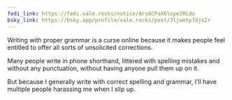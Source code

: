 ```yaml
---
fedi_link: https://fedi.vale.rocks/notice/ArsACPaX6lepe2RLdo
bsky_link: https://bsky.app/profile/vale.rocks/post/3ljwmtp7djs2r
---
```


Writing with proper grammar is a curse online because it makes people feel entitled to offer all sorts of unsolicited corrections.

Many people write in phone shorthand, littered with spelling mistakes and without any punctuation, without having anyone pull them up on it.

But because I generally write with correct spelling and grammar, I’ll have multiple people harassing me when I slip up.
